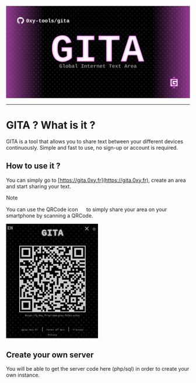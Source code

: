 
<img src="./images/gitaGithubCard.jpg" alt="GITA card"/>

---
# GITA ? What is it ?
GITA is a tool that allows you to share text between your different devices continuously. Simple and fast to use, no sign-up or account is required.

## How to use it ?

You can simply go to [https://gita.0xy.fr](https://gita.0xy.fr), create an area and start sharing your text.

> [!NOTE]
> You can use the QRCode icon <img src="images/qrcode.svg" alt="QRCode icon" width="15px"> to simply share your area on your smartphone by scanning a QRCode.<br>
> 
> <img src="images/tutoQRCode.png" alt="Scan your QRCode" width="50%">

## Create your own server

You will be able to get the server code here (php/sql) in order to create your own instance.
